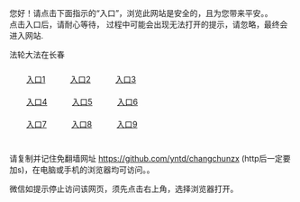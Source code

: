 您好！请点击下面指示的“入口”，浏览此网站是安全的，且为您带来平安。。 <br/>
点击入口后，请耐心等待， 过程中可能会出现无法打开的提示，请忽略，最终会进入网站. </br>

法轮大法在长春<br/>
<div style="padding:10px"><a style="margin:20px" target="_blank" href="https://d3tmilnd2ynhow.cloudfront.net/2Qpsp?frxppu" id="ccLink1" rel="nofollow">入口1</a> <a target="_blank" style="margin:20px" href="https://drs0aqx09is9e.cloudfront.net/2Qpsp?ojvyzy" id="ccLink2" rel="nofollow">入口2</a> <a style="margin:20px" target="_blank" href="https://d1ja9d27bxq5jh.cloudfront.net/2Qpsp?ldxxlhin" id="ccLink3" rel="nofollow">入口3</a></div>

<div style="padding:10px" ><a style="margin:20px" target="_blank" href="https://d3tmilnd2ynhow.cloudfront.net/2Qpsp?frxppu" id="ccLink4" rel="nofollow">入口4</a> <a style="margin:20px" href="https://drs0aqx09is9e.cloudfront.net/2Qpsp?ojvyzy" target="_blank" id="ccLink5" rel="nofollow">入口5</a> <a style="margin:20px" href="https://d1ja9d27bxq5jh.cloudfront.net/2Qpsp?ldxxlhin" target="_blank" id="ccLink6" rel="nofollow">入口6</a></div>

<div style="padding:10px"><a style="margin:20px" target="_blank" href="https://d3tmilnd2ynhow.cloudfront.net/2Qpsp?frxppu" id="ccLink7" rel="nofollow">入口7</a> <a style="margin:20px" href="https://drs0aqx09is9e.cloudfront.net/2Qpsp?ojvyzy" target="_blank" id="ccLink8" rel="nofollow">入口8</a> <a style="margin:20px" target="_blank" href="https://d1ja9d27bxq5jh.cloudfront.net/2Qpsp?ldxxlhin" id="ccLink9" rel="nofollow">入口9</a></div>

<br/>



请复制并记住免翻墙网址 https://github.com/yntd/changchunzx (http后一定要加s)，在电脑或手机的浏览器均可访问。。<br/>

微信如提示停止访问该网页，须先点击右上角，选择浏览器打开。
